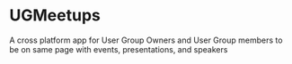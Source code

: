 UGMeetups
=========

A cross platform app for User Group Owners and User Group members to be on same page with events, presentations, and speakers
